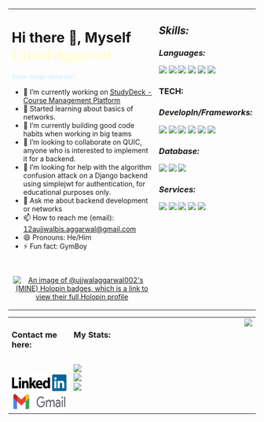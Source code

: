<table>
<tr><td valign="top" width=60%>

# **Hi there 👋, Myself <span style="color:#fffdc7;font-family:bungee;">Ujjwal Aggarwal</span>**

<span style="color:#c7ebff;font-family:holtwood;">
    Some things about me:
</span>

- 🔭 I’m currently working on [StudyDeck - Course Management Platform](https://studydeck.bits-sutechteam.org/)
- 🤯 Started learning about basics of networks.
- 🌱 I’m currently building good code habits when working in big teams
- 👯 I’m looking to collaborate on QUIC, anyone who is interested to implement it for a backend.
- 🤔 I’m looking for help with the algorithm confusion attack on a Django backend using simplejwt for authentication, for educational purposes only.
- 💬 Ask me about backend development or networks
- 📫 How to reach me (email): 12aujjwalbis.aggarwal@gmail.com
- 😄 Pronouns: He/Him
- ⚡ Fun fact: GymBoy
<div align="center">

<br>
<!-- Coding Stats -->
<div style="padding: 1px 1%;">

[![An image of @ujjwalaggarwal002's (MINE) Holopin badges, which is a link to view their full Holopin profile](https://holopin.me/ujjwalaggarwal002)](https://holopin.io/@ujjwalaggarwal002)
</div>
</div>
</td><td valign="top">

## _Skills:_

<p align="right">

<!-- ![](https://img.shields.io/badge/Linux-FCC624?style=for-the-badge&logo=linux&logoColor=black&label=Label&labelColor=red) -->

### _Languages:_
![](https://img.shields.io/badge/Python-f2c840?style=for-the-badge&logo=python&labelColor=f2c840)
<img src="https://img.shields.io/badge/JavaScript-323330?style=for-the-badge&logo=javascript&logoColor=F7DF1E">
<img src="https://img.shields.io/badge/c%23-7b2e85?style=for-the-badge&logo=csharp&logoColor=b">
<img src="https://img.shields.io/badge/go-ffffff?style=for-the-badge&logo=go&logoColor=b">
<img src="https://img.shields.io/badge/C-00599C?style=for-the-badge&logo=c&logoColor=white">
<img src="https://img.shields.io/badge/C%2B%2B-00599C?style=for-the-badge&logo=c%2B%2B&logoColor=white">

### TECH:
### _DevelopIn/Frameworks:_
![](https://img.shields.io/badge/Django-092c1e?style=for-the-badge&logo=django)
<img src="https://img.shields.io/badge/dotnet-512bd4?style=for-the-badge&logo=dotnet&logoColor=black">
<img src="https://img.shields.io/badge/Node.js-339933?style=for-the-badge&logo=nodedotjs&logoColor=white">
<img src="https://img.shields.io/badge/Express.js-000000?style=for-the-badge&logo=express&logoColor=white">
<img src="https://img.shields.io/badge/HTML5-E34F26?style=for-the-badge&logo=html5&logoColor=white">
<img src="https://img.shields.io/badge/CSS3-1572B6?style=for-the-badge&logo=css3&logoColor=white">

### _Database:_
<img src="https://img.shields.io/badge/mysql-fff?style=for-the-badge&logo=mysql">
<img src="https://img.shields.io/badge/monogdb-001e2b?style=for-the-badge&logo=mongodb&logoColor=00ed64">
<img src="https://img.shields.io/badge/firebase-fff?style=for-the-badge&logo=firebase">

### _Services:_
<img src="https://img.shields.io/badge/postman-ff6c37?style=for-the-badge&logo=postman&logoColor=ffffff">
<img src="https://img.shields.io/badge/Docker-2CA5E0?style=for-the-badge&logo=docker&logoColor=white">
<img src="https://img.shields.io/badge/digitalocean-0080FF?style=for-the-badge&logo=digitalocean&logoColor=fff">
<img src="https://img.shields.io/badge/amazon%20ec2-FF9900?style=for-the-badge&logo=amazonec2&logoColor=black">
<img src="https://img.shields.io/badge/amazon%20s3-569A31?style=for-the-badge&logo=amazons3&logoColor=black">


</p>

</td></tr>

</table>

<table>
<!-- start of contact section , stats, gif -->
<!-- contact -->
<tr>
<td align="left" width="25%" valign="top">
<!-- Connection Links -->

### Contact me here:
<br>
<br>
<a href="https://www.linkedin.com/in/ujjwalaggarwal-alwayslearning/"><img src="src/linkedin.png" title="Linkedin" alt="Linkedin Account" height="35" style="border-radius:3px" /></a>
<br>
<a href="mailto:12aujjwalbis.aggarwal@gmail.com"><img src="src/gmail.jpg" style="border-radius:3px" title="Gmail" alt="Gmail Account" height="35"/></a>

</td>
<td valign="top" width="25%">

### My Stats:
<br>
<br>
<!-- coding links -->
<a href = "https://codeforces.com/profile/ujjwal_uj">
<img src="https://img.shields.io/badge/Codeforces-eec966?style=for-the-badge&logo=codeforces&logoColor=1b8fc8">
</a>
<br>
<a href = "https://www.codechef.com/users/f20212427">
<img src="https://img.shields.io/badge/Codechef-6b371c?style=for-the-badge&logo=codechef">
</a>
<br>
<a href = "https://leetcode.com/__UJ__/">
<img src="https://img.shields.io/badge/leetcode-aba9a8?style=for-the-badge&logo=leetcode">
</a>
<!-- ![Github stats](https://github-readme-stats.vercel.app/api?username=UjjwalAggarwal-1&show_icons=true&theme=dark)
![Streak stats](https://github-readme-streak-stats.herokuapp.com/?user=UjjwalAggarwal-1&theme=dark) -->

</td>
<td align="right" width="50%" valign="top">
<!-- gif -->
<img  src="https://github.com/Adam-pw/Adam-pw/blob/main/animation_500_kxa883sd.gif" autoplay>
<br>
<!-- 
<img width="100%" align="centre" src="https://github-readme-stats.vercel.app/api?username=UjjwalAggarwal-1&show_icons=true&theme=dark">
<br>

<img width="100%" align="centre" src="https://github-readme-streak-stats.herokuapp.com/?user=UjjwalAggarwal-1&theme=dark"> -->
</td>
</tr>
</table>

